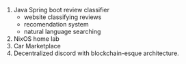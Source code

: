 1. Java Spring boot review classifier
    - website classifying reviews
    - recomendation system
    - natural language searching
2. NixOS home lab
3. Car Marketplace
4. Decentralized discord with blockchain-esque architecture.